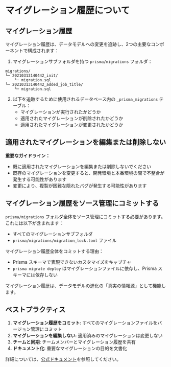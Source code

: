 # マイグレーション履歴について

## マイグレーション履歴

マイグレーション履歴は、データモデルへの変更を追跡し、2つの主要なコンポーネントで構成されます：

1. マイグレーションサブフォルダを持つ `prisma/migrations` フォルダ：

```
migrations/
└─ 20210313140442_init/
    └─ migration.sql
└─ 20210313140442_added_job_title/
    └─ migration.sql
```

2. 以下を追跡するために使用されるデータベース内の `_prisma_migrations` テーブル：
   - マイグレーションが実行されたかどうか
   - 適用されたマイグレーションが削除されたかどうか
   - 適用されたマイグレーションが変更されたかどうか

## 適用されたマイグレーションを編集または削除しない

**重要なガイドライン：**
- 既に適用されたマイグレーションを編集または削除しないでください
- 既存のマイグレーションを変更すると、開発環境と本番環境の間で不整合が発生する可能性があります
- 変更により、複製が困難な隠れたバグが発生する可能性があります

## マイグレーション履歴をソース管理にコミットする

`prisma/migrations` フォルダ全体をソース管理にコミットする必要があります。これには以下が含まれます：

- すべてのマイグレーションサブフォルダ
- `prisma/migrations/migration_lock.toml` ファイル

マイグレーション履歴全体をコミットする理由：

- Prisma スキーマで表現できないカスタマイズをキャプチャ
- `prisma migrate deploy` はマイグレーションファイルに依存し、Prisma スキーマには依存しない

マイグレーション履歴は、データモデルの進化の「真実の情報源」として機能します。

## ベストプラクティス

1. **マイグレーション履歴をコミット**: すべてのマイグレーションファイルをバージョン管理にコミット
2. **マイグレーションを編集しない**: 適用済みのマイグレーションは変更しない
3. **チームと同期**: チームメンバーとマイグレーション履歴を共有
4. **ドキュメント化**: 重要なマイグレーションの目的を文書化

詳細については、[公式ドキュメント](https://www.prisma.io/docs/orm/prisma-migrate/understanding-prisma-migrate/migration-histories)を参照してください。

